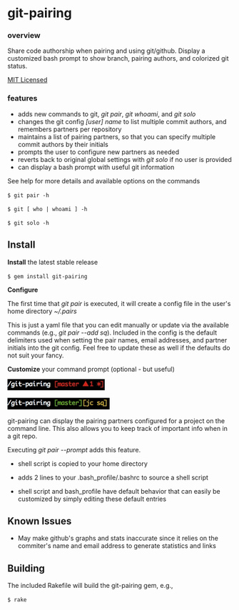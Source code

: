 # git-pairing 

### overview
Share code authorship when pairing and using git/github.  Display a
customized bash prompt to show branch, pairing authors, and colorized
git status.

[MIT Licensed](./LICENSE)

### features

* adds new commands to git, _git pair_, _git whoami_, and _git solo_
* changes the git config _[user] name_ to list multiple commit authors, and remembers partners per repository
* maintains a list of pairing partners, so that you can specify multiple commit authors by their initials
* prompts the user to configure new partners as needed
* reverts back to original global settings with _git solo_ if no user is provided
* can display a bash prompt with useful git information

See help for more details and available options on the commands

`$ git pair -h`

`$ git [ who | whoami ] -h`

`$ git solo -h`

## Install

**Install** the latest stable release

`$ gem install git-pairing`

**Configure**

The first time that _git pair_ is executed, it will create a config file
in the user's home directory _~/.pairs_

This is just a yaml file that you can edit manually or update via the
available commands (e.g., _git pair --add sq_).  Included in the config is
the default delimiters used when setting the pair names, email
addresses, and partner initials
into the git config.  Feel free to update these as well if the defaults
do not suit your fancy.

**Customize** your command prompt (optional - but useful)

![Git-Pairing Prompt](gprompt.jpg "git-pairing command prompt")

![Git-Pairing Prompt - Clean](gprompt-clean.jpg "git-pairing command prompt - clean")

git-pairing can display the pairing partners configured for a project on the
command line. This also allows you to keep track of important info when in a git repo.

Executing _git pair --prompt_ adds this feature.

* shell script is copied to your home directory
 
* adds 2 lines to your .bash_profile/.bashrc to source a shell script
 
* shell script and bash_profile have default behavior that can easily be
  customized by simply editing these default entries

## Known Issues

* May make github's graphs and stats inaccurate since it relies on the commiter's 
name and email address to generate statistics and links

## Building

The included Rakefile will build the git-pairing gem, e.g.,

`$ rake`
